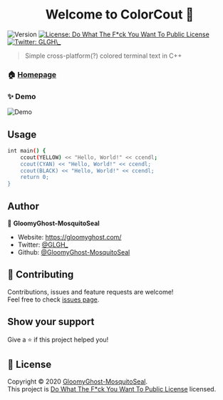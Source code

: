 <h1 align="center">Welcome to ColorCout 👋</h1>
<p>
  <img alt="Version" src="https://img.shields.io/badge/version-0.0.2-blue.svg?cacheSeconds=2592000" />
  <a href="https://github.com/GloomyGhost-MosquitoSeal/ColorCout/blob/master/LICENSE" target="_blank">
    <img alt="License: Do What The F*ck You Want To Public License" src="https://img.shields.io/badge/License-Do What The F*ck You Want To Public License-yellow.svg" />
  </a>
  <a href="https://twitter.com/GLGH\_" target="_blank">
    <img alt="Twitter: GLGH\_" src="https://img.shields.io/twitter/follow/GLGH\_.svg?style=social" />
  </a>
</p>

> Simple cross-platform(?) colored terminal text in C++

### 🏠 [Homepage](https://github.com/GloomyGhost-MosquitoSeal/ColorCout)

### ✨ Demo
![Demo](https://user-images.githubusercontent.com/12003087/78259083-c6a6ff80-752e-11ea-8d16-0a45fcc811c9.png)

## Usage

```sh
int main() {
    ccout(YELLOW) << "Hello, World!" << ccendl;
    ccout(CYAN) << "Hello, World!" << ccendl;
    ccout(BLACK) << "Hello, World!" << ccendl;
    return 0;
}
```

## Author

👤 **GloomyGhost-MosquitoSeal**

* Website: https://gloomyghost.com/
* Twitter: [@GLGH\_](https://twitter.com/GLGH\_)
* Github: [@GloomyGhost-MosquitoSeal](https://github.com/GloomyGhost-MosquitoSeal)

## 🤝 Contributing

Contributions, issues and feature requests are welcome!<br />Feel free to check [issues page](https://github.com/GloomyGhost-MosquitoSeal/ColorCout/issues). 

## Show your support

Give a ⭐️ if this project helped you!

## 📝 License

Copyright © 2020 [GloomyGhost-MosquitoSeal](https://github.com/GloomyGhost-MosquitoSeal).<br />
This project is [Do What The F*ck You Want To Public License](https://github.com/GloomyGhost-MosquitoSeal/ColorCout/blob/master/LICENSE) licensed.
